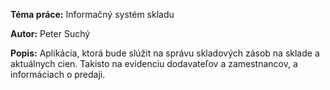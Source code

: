 **Téma práce:** Informačný systém skladu

**Autor:** Peter Suchý

**Popis:** Aplikácia, ktorá bude slúžit na správu skladových zásob na sklade a aktuálnych cien.
Takisto na evidenciu dodavateľov a zamestnancov, a informáciach o predaji.
